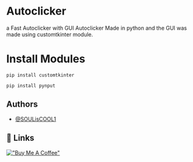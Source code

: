 # Autoclicker
a Fast Autoclicker with GUI
Autoclicker Made in python and the GUI was made using customtkinter module.

# Install Modules
```
pip install customtkinter
```

```
pip install pynput
```

## Authors

- [@SOULisCOOL1](https://www.github.com/SOULisCOOL1)


## 🔗 Links
[!["Buy Me A Coffee"](https://www.buymeacoffee.com/assets/img/custom_images/orange_img.png)](https://www.buymeacoffee.com/soulvoid)

